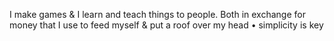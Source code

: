 I make games & I learn and teach things to people. Both in exchange for money that I use to feed myself & put a roof over my head • simplicity is key
